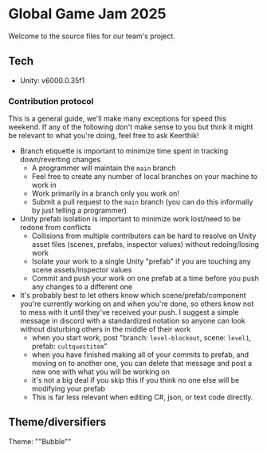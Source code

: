 # Global Game Jam 2025
Welcome to the source files for our team's project.

## Tech
- Unity: v6000.0.35f1

### Contribution protocol

This is a general guide, we'll make many exceptions for speed this weekend. If any of the following don't make sense to you but think it might be relevant to what you're doing, feel free to ask Keerthik!

- Branch etiquette is important to minimize time spent in tracking down/reverting changes
    - A programmer will maintain the `main` branch
    - Feel free to create any number of local branches on your machine to work in
    - Work primarily in a branch only you work on!
    - Submit a pull request to the `main` branch (you can do this informally by just telling a programmer)
- Unity prefab isolation is important to minimize work lost/need to be redone from conflicts
    - Collisions from multiple contributors can be hard to resolve on Unity asset files (scenes, prefabs, inspector values) without redoing/losing work
    - Isolate your work to a single Unity "prefab" if you are touching any scene assets/inspector values
    - Commit and push your work on one prefab at a time before you push any changes to a different one
- It's probably best to let others know which scene/prefab/component you're currently working on and when you're done, so others know not to mess with it until they've received your push. I suggest a simple message in discord with a standardized notation so anyone can look without disturbing others in the middle of their work
    - when you start work, post "branch: `level-blockout`, scene: `level1`, prefab: `cultquestitem`"
    - when you have finished making all of your commits to prefab, and moving on to another one, you can delete that message and post a new one with what you will be working on
    - it's not a big deal if you skip this if you think no one else will be modifying your prefab
    - This is far less relevant when editing C#, json, or text code directly.

## Theme/diversifiers

Theme: ""Bubble""
